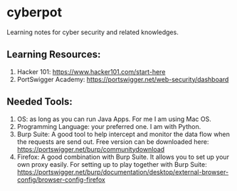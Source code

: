# cyberpot
Learning notes for cyber security and related knowledges.

## Learning Resources:
1. Hacker 101: https://www.hacker101.com/start-here
2. PortSwigger Academy: https://portswigger.net/web-security/dashboard 

## Needed Tools:
1. OS: as long as you can run Java Apps. For me I am using Mac OS.
2. Programming Language: your preferred one. I am with Python.
3. Burp Suite: A good tool to help intercept and monitor the data flow when the requests are send out.  Free version can be downloaded here: https://portswigger.net/burp/communitydownload
4. Firefox: A good combination with Burp Suite. It allows you to set up your own proxy easily. For setting up to play together with Burp Suite: https://portswigger.net/burp/documentation/desktop/external-browser-config/browser-config-firefox
